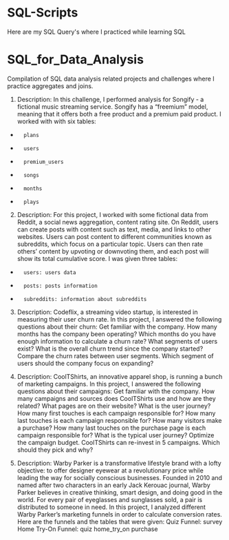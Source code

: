 # SQL-Scripts
Here are my SQL Query's where I practiced while learning SQL 

# SQL_for_Data_Analysis
Compilation of SQL data analysis related projects and challenges where I practice aggregates and joins.
1. Description:
In this challenge, I performed analysis for Songify - a fictional music streaming service. Songify has a “freemium” model, meaning that it offers both a free product and a premium paid product.
I worked with with six tables:
* 		plans
* 		users
* 		premium_users
* 		songs
* 		months
* 		plays

2. Description: 
For this project, I worked with some fictional data from Reddit, a social news aggregation, content rating site. On Reddit, users can create posts with content such as text, media, and links to other websites. Users can post content to different communities known as subreddits, which focus on a particular topic. Users can then rate others’ content by upvoting or downvoting them, and each post will show its total cumulative score.
I was given three tables:
* 		users: users data
* 		posts: posts information
* 		subreddits: information about subreddits

3. Description:
Codeflix, a streaming video startup, is interested in measuring their user churn rate. In this project, I answered the following questions about their churn:
Get familiar with the company.
How many months has the company been operating?
Which months do you have enough information to calculate a churn rate?
What segments of users exist?
What is the overall churn trend since the company started?
Compare the churn rates between user segments.
Which segment of users should the company focus on expanding?

4. Description:
CoolTShirts, an innovative apparel shop, is running a bunch of marketing campaigns. In this project, I answered the following questions about their campaigns:
Get familiar with the company.
How many campaigns and sources does CoolTShirts use and how are they related?
What pages are on their website?
What is the user journey?
How many first touches is each campaign responsible for?
How many last touches is each campaign responsible for?
How many visitors make a purchase?
How many last touches on the purchase page is each campaign responsible for?
What is the typical user journey?
Optimize the campaign budget. CoolTShirts can re-invest in 5 campaigns. Which should they pick and why?

5. Description:
Warby Parker is a transformative lifestyle brand with a lofty objective: to offer designer eyewear at a revolutionary price while leading the way for socially conscious businesses. Founded in 2010 and named after two characters in an early Jack Kerouac journal, Warby Parker believes in creative thinking, smart design, and doing good in the world. For every pair of eyeglasses and sunglasses sold, a pair is distributed to someone in need.
In this project, I analyzed different Warby Parker’s marketing funnels in order to calculate conversion rates. Here are the funnels and the tables that were given:
Quiz Funnel:
survey
Home Try-On Funnel:
quiz
home_try_on
purchase
